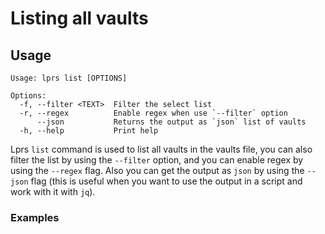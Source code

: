 # Listing all vaults

## Usage

```
Usage: lprs list [OPTIONS]

Options:
  -f, --filter <TEXT>  Filter the select list
  -r, --regex          Enable regex when use `--filter` option
      --json           Returns the output as `json` list of vaults
  -h, --help           Print help
```

Lprs `list` command is used to list all vaults in the vaults file, you can also
filter the list by using the `--filter` option, and you can enable regex by
using the `--regex` flag. Also you can get the output as `json` by using the
`--json` flag (this is useful when you want to use the output in a script and
work with it with `jq`).


### Examples

<script src="https://asciinema.org/a/eEVkDi0NroBjKNILg7KW3hSKY.js" id="asciicast-eEVkDi0NroBjKNILg7KW3hSKY" async="true" data-cols=48 data-rows=10></script>
